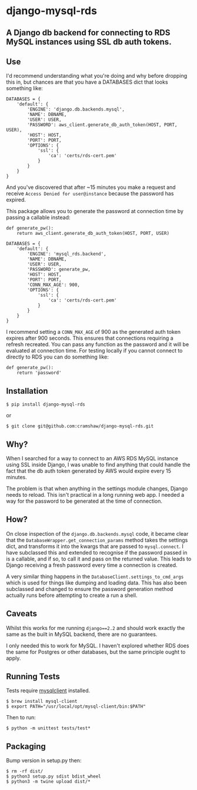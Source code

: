 # django-mysql-rds

## A Django db backend for connecting to RDS MySQL instances using SSL db auth tokens.

## Use

I'd recommend understanding what you're doing and why before dropping this in, but chances are that you have a DATABASES dict that looks something like:

```
DATABASES = {
    'default': {
        'ENGINE': 'django.db.backends.mysql',
        'NAME': DBNAME,
        'USER': USER,
        'PASSWORD': aws_client.generate_db_auth_token(HOST, PORT, USER),
        'HOST': HOST,
        'PORT': PORT,
        'OPTIONS': {
            'ssl': {
                'ca': 'certs/rds-cert.pem'
            }
        }
    }
}
```

And you've discovered that after ~15 minutes you make a request and receive `Access Denied for user@instance` because the password has expired.

This package allows you to generate the password at connection time by passing a callable instead:

```
def generate_pw():
    return aws_client.generate_db_auth_token(HOST, PORT, USER)

DATABASES = {
    'default': {
        'ENGINE': 'mysql_rds.backend',
        'NAME': DBNAME,
        'USER': USER,
        'PASSWORD': generate_pw,
        'HOST': HOST,
        'PORT': PORT,
        'CONN_MAX_AGE': 900,
        'OPTIONS': {
            'ssl': {
                'ca': 'certs/rds-cert.pem'
            }
        }
    }
}
```

I recommend setting a `CONN_MAX_AGE` of 900 as the generated auth token expires after 900 seconds. This ensures that connections requiring a refresh recreated. You can pass any function as the password and it will be evaluated at connection time. For testing locally if you cannot connect to directly to RDS you can do something like:

```
def generate_pw():
    return 'password'
```

## Installation

```
$ pip install django-mysql-rds
```

or

```
$ git clone git@github.com:cramshaw/django-mysql-rds.git
```

## Why?

When I searched for a way to connect to an AWS RDS MySQL instance using SSL inside Django, I was unable to find anything that could handle the fact that the db auth token generated by AWS would expire every 15 minutes.

The problem is that when anything in the settings module changes, Django needs to reload. This isn't practical in a long running web app. I needed a way for the password to be generated at the time of connection.

## How?

On close inspection of the `django.db.backends.mysql` code, it became clear that the `DatabaseWrapper.get_connection_params` method takes the settings dict, and transforms it into the kwargs that are passed to `mysql.connect`. I have subclassed this and extended to recognise if the password passed in is a callable, and if so, to call it and pass on the returned value. This leads to
Django receiving a fresh password every time a connection is created.

A very similar thing happens in the `DatabaseClient.settings_to_cmd_args` which is used for things like dumping and loading data. This has also been subclassed and changed to ensure the password generation method actually runs before attempting to create a run a shell.

## Caveats

Whilst this works for me running `django==2.2` and should work exactly the same as the built in MySQL backend, there are no guarantees.

I only needed this to work for MySQL. I haven't explored whether RDS does the same for Postgres or other databases, but the same principle ought to apply.

## Running Tests

Tests require [mysqlclient](https://pypi.org/project/mysqlclient/) installed.

```
$ brew install mysql-client
$ export PATH="/usr/local/opt/mysql-client/bin:$PATH"
```

Then to run:

```
$ python -m unittest tests/test*
```

## Packaging

Bump version in setup.py
then:

```
$ rm -rf dist/
$ python3 setup.py sdist bdist_wheel
$ python3 -m twine upload dist/*
```
